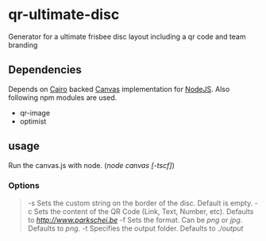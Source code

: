 # qr-ultimate-disc
Generator for a ultimate frisbee disc layout including a qr code and team branding

## Dependencies
Depends on [Cairo](http://cairographics.org/) backed [Canvas](https://github.com/Automattic/node-canvas/blob/master/Readme.md) implementation for [NodeJS](http://nodejs.org).
Also following npm modules are used.

* qr-image
* optimist

## usage

Run the canvas.js with node. (*node canvas [-tscf]*)

### Options
> -s Sets the custom string on the border of the disc. Default is empty.
> -c Sets the content of the QR Code (Link, Text, Number, etc). Defaults to *http://www.parkschei.be*
> -f Sets the format. Can be *png* or *jpg*. Defaults to *png*.
> -t Specifies the output folder. Defaults to *./output*

